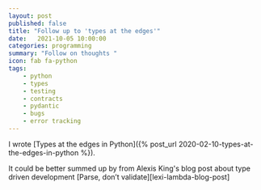 ```yaml
---
layout: post
published: false
title: "Follow up to 'types at the edges'"
date:   2021-10-05 10:00:00
categories: programming
summary: "Follow on thoughts "
icon: fab fa-python
tags:
    - python
    - types
    - testing
    - contracts
    - pydantic
    - bugs
    - error tracking
---
```


I wrote [Types at the edges in Python]({% post_url 2020-02-10-types-at-the-edges-in-python %}).

It could be better summed up by from Alexis King's blog post about type driven development [Parse, don’t validate][lexi-lambda-blog-post]

[original-blog-post]: ./_posts/2020-02-10-types-at-the-edges-in-python.markdown 